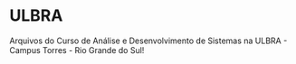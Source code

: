 # ULBRA
Arquivos do Curso de Análise e Desenvolvimento de Sistemas na ULBRA - Campus Torres - Rio Grande do Sul!

